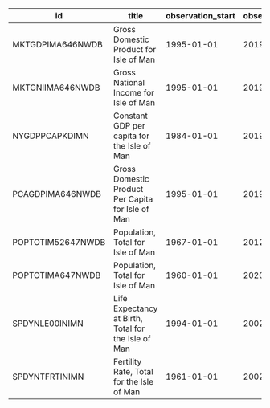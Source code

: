 | id                | title                                               | observation_start   | observation_end   |
|-------------------|-----------------------------------------------------|---------------------|-------------------|
| MKTGDPIMA646NWDB  | Gross Domestic Product for Isle of Man              | 1995-01-01          | 2019-01-01        |
| MKTGNIIMA646NWDB  | Gross National Income for Isle of Man               | 1995-01-01          | 2019-01-01        |
| NYGDPPCAPKDIMN    | Constant GDP per capita for the Isle of Man         | 1984-01-01          | 2019-01-01        |
| PCAGDPIMA646NWDB  | Gross Domestic Product Per Capita for Isle of Man   | 1995-01-01          | 2019-01-01        |
| POPTOTIM52647NWDB | Population, Total for Isle of Man                   | 1967-01-01          | 2012-01-01        |
| POPTOTIMA647NWDB  | Population, Total for Isle of Man                   | 1960-01-01          | 2020-01-01        |
| SPDYNLE00INIMN    | Life Expectancy at Birth, Total for the Isle of Man | 1994-01-01          | 2002-01-01        |
| SPDYNTFRTINIMN    | Fertility Rate, Total for the Isle of Man           | 1961-01-01          | 2002-01-01        |